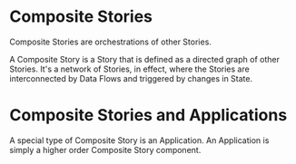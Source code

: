 # Composite Stories

Composite Stories are orchestrations of other Stories. 

A Composite Story is a Story that is defined as a directed graph of 
other Stories. It's a network of Stories, in effect, where the Stories are
interconnected by Data Flows and triggered by changes in State. 

# Composite Stories and Applications

A special type of Composite Story is an Application. An Application is simply 
a higher order Composite Story component.

